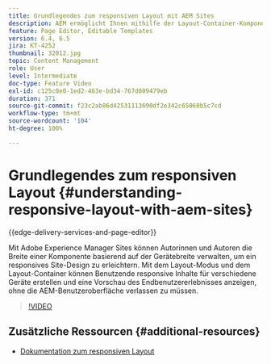```yaml
---
title: Grundlegendes zum responsiven Layout mit AEM Sites
description: AEM ermöglicht Ihnen mithilfe der Layout-Container-Komponente, ein responsives Layout für Ihre Seiten zu erstellen. Mit dem responsiven Layout können Inhaltsautorinnen und Inhaltsautoren responsive Inhalte für verschiedene Geräte erstellen und Endbenutzererlebnisse in AEM in der Vorschau anzeigen.
feature: Page Editor, Editable Templates
version: 6.4, 6.5
jira: KT-4252
thumbnail: 32012.jpg
topic: Content Management
role: User
level: Intermediate
doc-type: Feature Video
exl-id: c125c0e0-1ed2-463e-bd34-767d009479eb
duration: 371
source-git-commit: f23c2ab86d42531113690df2e342c65060b5c7cd
workflow-type: tm+mt
source-wordcount: '104'
ht-degree: 100%

---
```


# Grundlegendes zum responsiven Layout {#understanding-responsive-layout-with-aem-sites}

{{edge-delivery-services-and-page-editor}}

Mit Adobe Experience Manager Sites können Autorinnen und Autoren die Breite einer Komponente basierend auf der Gerätebreite verwalten, um ein responsives Site-Design zu erleichtern. Mit dem Layout-Modus und dem Layout-Container können Benutzende responsive Inhalte für verschiedene Geräte erstellen und eine Vorschau des Endbenutzererlebnisses anzeigen, ohne die AEM-Benutzeroberfläche verlassen zu müssen.

>[!VIDEO](https://video.tv.adobe.com/v/32012?quality=12&learn=on)

## Zusätzliche Ressourcen {#additional-resources}

* [Dokumentation zum responsiven Layout](https://experienceleague.adobe.com/docs/experience-manager-65/authoring/siteandpage/responsive-layout.html?lang=de)
